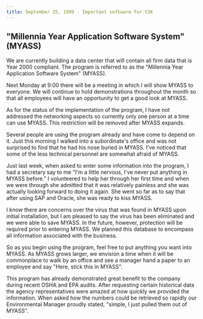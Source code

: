 ```yaml
---
title: September 25, 1999 - Important software for Y2K
---
```

## "Millennia Year Application Software System" (MYASS)
We are currently building a data center that will contain all firm data that is Year 2000 compliant. The program is referred to as the "Millennia Year Application Software System" (MYASS).

Next Monday at 9:00 there will be a meeting in which I will show MYASS to everyone. We will continue to hold demonstrations throughout the month so that all employees will have an opportunity to get a good look at MYASS.

As for the status of the implementation of the program, I have not addressed the networking aspects so currently only one person at a time can use MYASS. This restriction will be removed after MYASS expands.

Several people are using the program already and have come to depend on it. Just this morning I walked into a subordinate's office and was not surprised to find that he had his nose buried in MYASS. I've noticed that some of the less technical personnel are somewhat afraid of MYASS.

Just last week, when asked to enter some information into the program, I had a secretary say to me "I'm a little nervous, I've never put anything in MYASS before." I volunteered to help her through her first time and when we were through she admitted that it was relatively painless and she was actually looking forward to doing it again. She went so far as to say that after using SAP and Oracle, she was ready to kiss MYASS.

I know there are concerns over the virus that was found in MYASS upon initial installation, but I am pleased to say the virus has been eliminated and we were able to save MYASS. In the future, however, protection will be required prior to entering MYASS. We planned this database to encompass all information associated with the business.

So as you begin using the program, feel free to put anything you want into MYASS. As MYASS grows larger, we envision a time when it will be commonplace to walk by an office and see a manager hand a paper to an employee and say "Here, stick this in MYASS".

This program has already demonstrated great benefit to the company during recent OSHA and EPA audits. After requesting certain historical data the agency representatives were amazed at how quickly we provided the information. When asked how the numbers could be retrieved so rapidly our Environmental Manager proudly stated, "simple, I just pulled them out of MYASS".